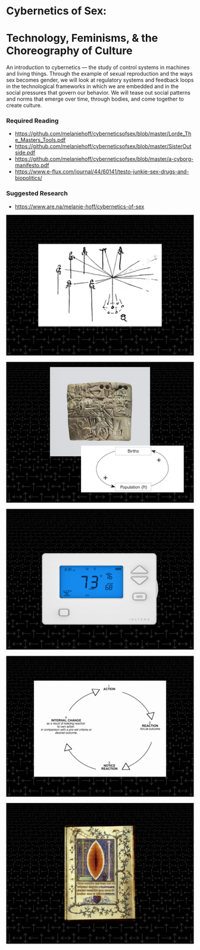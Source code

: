 # Cybernetics of Sex:
# Technology, Feminisms, & the Choreography of Culture
An introduction to cybernetics — the study of control systems in machines and living things. Through the example of sexual reproduction and the ways sex becomes gender, we will look at regulatory systems and feedback loops in the technological frameworks in which we are embedded and in the social pressures that govern our behavior. We will tease out social patterns and norms that emerge over time, through bodies, and come together to create culture.

### Required Reading
- https://github.com/melaniehoff/cyberneticsofsex/blob/master/Lorde_The_Masters_Tools.pdf
- https://github.com/melaniehoff/cyberneticsofsex/blob/master/SisterOutside.pdf
- https://github.com/melaniehoff/cyberneticsofsex/blob/master/a-cyborg-manifesto.pdf
- https://www.e-flux.com/journal/44/60141/testo-junkie-sex-drugs-and-biopolitics/

### Suggested Research
- https://www.are.na/melanie-hoff/cybernetics-of-sex

![](https://github.com/melaniehoff/cyberneticsofsex/blob/master/images/1.jpeg)

![](https://github.com/melaniehoff/cyberneticsofsex/blob/master/images/2.jpeg)

![](https://github.com/melaniehoff/cyberneticsofsex/blob/master/images/3.jpeg)

![](https://github.com/melaniehoff/cyberneticsofsex/blob/master/images/5.jpeg)

![](https://github.com/melaniehoff/cyberneticsofsex/blob/master/images/4.jpeg)

